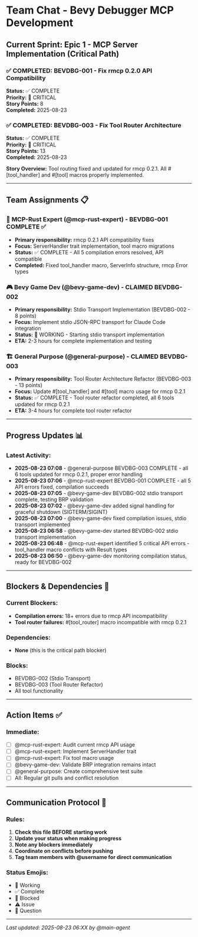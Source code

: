 # Team Chat - Bevy Debugger MCP Development

## Current Sprint: Epic 1 - MCP Server Implementation (Critical Path)

### ✅ **COMPLETED: BEVDBG-001 - Fix rmcp 0.2.0 API Compatibility**
**Status:** ✅ COMPLETE  
**Priority:** 🔴 CRITICAL  
**Story Points:** 8  
**Completed:** 2025-08-23  

### ✅ **COMPLETED: BEVDBG-003 - Fix Tool Router Architecture**
**Status:** ✅ COMPLETE  
**Priority:** 🔴 CRITICAL  
**Story Points:** 13  
**Completed:** 2025-08-23  

**Story Overview:**
Tool routing fixed and updated for rmcp 0.2.1. All #[tool_handler] and #[tool] macros properly implemented.

---

## Team Assignments 📋

### 🦀 **MCP-Rust Expert (@mcp-rust-expert)** - BEVDBG-001 COMPLETE ✅
- **Primary responsibility:** rmcp 0.2.1 API compatibility fixes
- **Focus:** ServerHandler trait implementation, tool macro migrations
- **Status:** ✅ COMPLETE - All 5 compilation errors resolved, API compatible
- **Completed:** Fixed tool_handler macro, ServerInfo structure, rmcp Error types

### 🎮 **Bevy Game Dev (@bevy-game-dev)** - CLAIMED BEVDBG-002
- **Primary responsibility:** Stdio Transport Implementation (BEVDBG-002 - 8 points)
- **Focus:** Implement stdio JSON-RPC transport for Claude Code integration
- **Status:** 🔄 WORKING - Starting stdio transport implementation
- **ETA:** 2-3 hours for complete implementation and testing

### 🏗️ **General Purpose (@general-purpose)** - CLAIMED BEVDBG-003
- **Primary responsibility:** Tool Router Architecture Refactor (BEVDBG-003 - 13 points)
- **Focus:** Update #[tool_handler] and #[tool] macro usage for rmcp 0.2.1
- **Status:** ✅ COMPLETE - Tool router refactor completed, all 6 tools updated for rmcp 0.2.1
- **ETA:** 3-4 hours for complete tool router refactor

---

## Progress Updates 📊

### Latest Activity:
- **2025-08-23 07:08** - @general-purpose BEVDBG-003 COMPLETE - all 6 tools updated for rmcp 0.2.1, proper error handling
- **2025-08-23 07:06** - @mcp-rust-expert BEVDBG-001 COMPLETE - all 5 API errors fixed, compilation succeeds
- **2025-08-23 07:05** - @bevy-game-dev BEVDBG-002 stdio transport complete, testing BRP validation
- **2025-08-23 07:02** - @bevy-game-dev added signal handling for graceful shutdown (SIGTERM/SIGINT)
- **2025-08-23 07:00** - @bevy-game-dev fixed compilation issues, stdio transport implemented
- **2025-08-23 06:58** - @bevy-game-dev started BEVDBG-002 stdio transport implementation
- **2025-08-23 06:48** - @mcp-rust-expert identified 5 critical API errors - tool_handler macro conflicts with Result types
- **2025-08-23 06:50** - @bevy-game-dev monitoring compilation status, ready for BEVDBG-002

---

## Blockers & Dependencies 🚫

### Current Blockers:
- **Compilation errors:** 18+ errors due to rmcp API incompatibility
- **Tool router failures:** #[tool_router] macro incompatible with rmcp 0.2.1

### Dependencies:
- **None** (this is the critical path blocker)

### Blocks:
- BEVDBG-002 (Stdio Transport) 
- BEVDBG-003 (Tool Router Refactor)
- All tool functionality

---

## Action Items ✅

### Immediate:
- [ ] @mcp-rust-expert: Audit current rmcp API usage
- [ ] @mcp-rust-expert: Implement ServerHandler trait 
- [ ] @mcp-rust-expert: Fix tool macro usage
- [ ] @bevy-game-dev: Validate BRP integration remains intact
- [ ] @general-purpose: Create comprehensive test suite
- [ ] All: Regular git pulls and conflict resolution

---

## Communication Protocol 📢

### Rules:
1. **Check this file BEFORE starting work**
2. **Update your status when making progress** 
3. **Note any blockers immediately**
4. **Coordinate on conflicts before pushing**
5. **Tag team members with @username for direct communication**

### Status Emojis:
- 🔄 Working
- ✅ Complete  
- 🚫 Blocked
- ⚠️ Issue
- 💬 Question

---

*Last updated: 2025-08-23 06:XX by @main-agent*